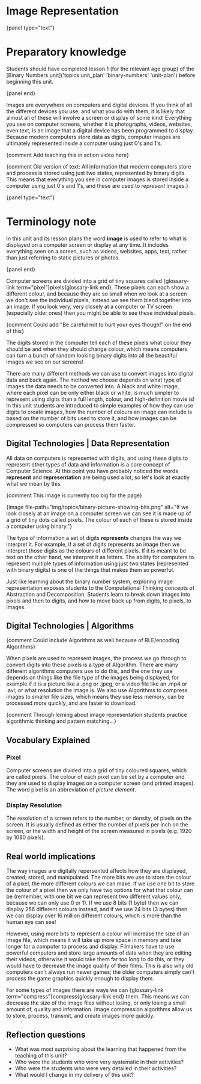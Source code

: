 # Image Representation

{panel type="text"}

# Preparatory knowledge

Students should have completed lesson 1 (for the relevant age group) of the [Binary Numbers unit]('topics:unit_plan' 'binary-numbers' 'unit-plan') before beginning this unit.

{panel end}

Images are everywhere on computers and digital devices.
If you think of all the different devices you use, and what you do with them, it is likely that almost all of these will involve a screen or display of some kind!
Everything you see on computer screens, whether it is photographs, videos, websites, even text, is an image that a digital device has been programmed to display.
Because modern computers store data as digits, computer images are ultimately represented inside a computer using just 0's and 1's.


{comment Add teaching this in action video here}

{comment Old version of text: All information that modern computers store and process is stored using just two states, represented by binary digits. This means that everything you see in computer images is stored inside a computer using just 0's and 1's, and these are used to *represent* images.}

{panel type="text"}

# Terminology note

In this unit and its lesson plans the word **image** is used to refer to what is displayed on a computer screen or display at any time.
It includes everything seen on a screen, such as videos, websites, apps, text, rather than just referring to static pictures or photos.

{panel end}


Computer screens are divided into a grid of tiny squares called {glossary-link term="pixel"}pixels{glossary-link end}.
These pixels can each show a different colour, and because they are so small when we look at a screen we don't see the individual pixels, instead we see them blend together into an image.
If you look very, very closely at a computer or TV screen (especially older ones) then you might be able to see these individual pixels.

{comment Could add "Be careful not to hurt your eyes though!" on the end of this}

The digits stored in the computer tell each of these pixels what colour they should be and when they should change colour, which means computers can turn a bunch of random looking binary digits into all the beautiful images we see on our screens!

There are many different methods we can use to convert images into digital data and back again. The method we choose depends on what type of images the data needs to be converted into.
A black and white image, where each pixel can be only either black or white, is much simpler to represent using digits than a full length, colour, and high-definition movie is!
In this unit students are introduced to simple examples of how they can use digits to create images, how the number of colours an image can include is based on the number of bits used to store it, and how images can be compressed so computers can process them faster.


## Digital Technologies | Data Representation

All data on computers is represented with digits, and using these digits to represent other types of data and information is a core concept of Computer Science.
At this point you have probably noticed the words **represent** and **representation** are being used a lot, so let's look at exactly what we mean by this.

{comment This image is currently too big for the page}

{image file-path="img/topics/binary-picture-showing-bits.png" alt="If we look closely at an image on a computer screen we can see it is made up of a grid of tiny dots called pixels. The colour of each of these is stored inside a computer using binary."}

The type of information a set of digits **represents** changes the way we interpret it.
For example, if a set of digits represents an image then we interpret those digits as the colours of different pixels.
If it is meant to be text on the other hand, we interpret it as letters.
The ability for computers to represent multiple types of information using just two states (represented with binary digits) is one of the things that makes them so powerful.

Just like learning about the binary number system, exploring image representation exposes students to the Computational Thinking concepts of Abstraction and Decomposition.
Students learn to break down images into pixels and then to digits, and how to move back up from digits, to pixels, to images.


## Digital Technologies | Algorithms

{comment Could include Algorithms as well because of RLE/encoding Algorithms}

When pixels are used to represent images, the process we go through to convert digits into these pixels is a type of Algorithm.
There are many different algorithms computers use to do this, and the one they use depends on things like the file type of the images being displayed, for example if it is a picture like a .png or .jpeg, or a video file like an .mp4 or .avi; or what resolution the image is.
We also use Algorithms to compress images to smaller file sizes, which means they use less memory, can be processed more quickly, and are faster to download.

{comment Through lerning about image representation students practice algorithmic thinking and pattern matching...}

## Vocabulary Explained

### Pixel

Computer screens are divided into a grid of tiny coloured squares, which are called pixels.
The colour of each pixel can be set by a computer and they are used to display images on a computer screen (and printed images).
The word pixel is an abbreviation of *picture element*.


### Display Resolution

The resolution of a screen refers to the number, or density, of pixels on the screen.
It is usually defined as either the number of pixels per inch on the screen, or the width and height of the screen measured in pixels (e.g. 1920 by 1080 pixels).


## Real world implications

The way images are digitally repersented affects how they are displayed, created, stored, and manipulated.
The more bits we use to store the colour of a pixel, the more different colours we can make.
If we use one bit to store the colour of a pixel then we only have two options for what that colour can be (remember, with one bit we can represent two different values only, because we can only use 0 or 1).
If we use 8 bits (1 byte) then we can display 256 different colours instead, and if we use 24 bits (3 bytes) then we can display over 16 million different colours, which is more than the human eye can see!

However, using more bits to represent a colour will increase the size of an image file, which means it will take up more space in memory and take longer for a computer to process and display.
Filmakers have to use powerful computers and store large amounts of data when they are editing their videos, otherwise it would take them far too long to do this, or they would have to decrease the image quality of their films.
This is also why old computers can't always run newer games; the older computers simply can't process the game graphics quickly enough to display them.

For some types of images there are ways we can {glossary-link term="compress"}compress{glossary-link end} them.
This means we can decrease the size of the image files without losing, or only losing a small amount of, quality and information.
Image compression algorithms allow us to store, process, transmit, and create images more quickly.




## Reflection questions

- What was most surprising about the learning that happened from the teaching of this unit?
- Who were the students who were very systematic in their activities?
- Who were the students who were very detailed in their activities?
- What would I change in my delivery of this unit?
